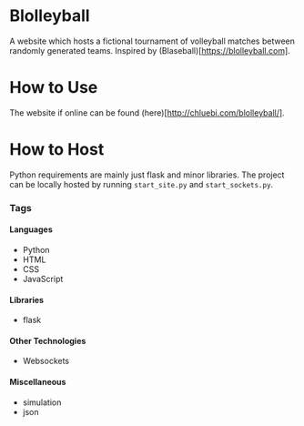 # Blolleyball
A website which hosts a fictional tournament of volleyball matches between randomly generated teams. Inspired by (Blaseball)[https://blolleyball.com].

# How to Use
The website if online can be found (here)[http://chluebi.com/blolleyball/].

# How to Host
Python requirements are mainly just flask and minor libraries.
The project can be locally hosted by running ``start_site.py`` and ``start_sockets.py``.

### Tags

#### Languages
- Python
- HTML
- CSS
- JavaScript

#### Libraries
- flask

#### Other Technologies
- Websockets

#### Miscellaneous
- simulation
- json
